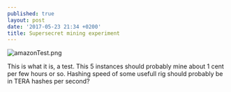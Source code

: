 ```yaml
---
published: true
layout: post
date: '2017-05-23 21:34 +0200'
title: Supersecret mining experiment
---
```

![amazonTest.png]({{site.baseurl}}/media/amazonTest.png)

This is what it is, a test. This 5 instances should probably mine about 1 cent per few hours or so. Hashing speed of some usefull rig should probably be in TERA hashes per second?
